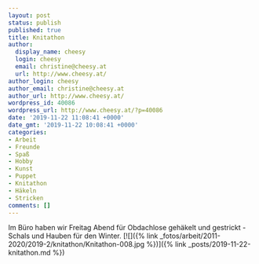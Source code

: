 ```yaml
---
layout: post
status: publish
published: true
title: Knitathon
author:
  display_name: cheesy
  login: cheesy
  email: christine@cheesy.at
  url: http://www.cheesy.at/
author_login: cheesy
author_email: christine@cheesy.at
author_url: http://www.cheesy.at/
wordpress_id: 40086
wordpress_url: http://www.cheesy.at/?p=40086
date: '2019-11-22 11:08:41 +0000'
date_gmt: '2019-11-22 10:08:41 +0000'
categories:
- Arbeit
- Freunde
- Spaß
- Hobby
- Kunst
- Puppet
- Knitathon
- Häkeln
- Stricken
comments: []
---
```

Im Büro haben wir Freitag Abend für Obdachlose gehäkelt und gestrickt - Schals und Hauben für den Winter.
[![]({% link _fotos/arbeit/2011-2020/2019-2/knitathon/Knitathon-008.jpg %})]({% link _posts/2019-11-22-knitathon.md %})
